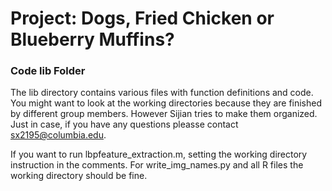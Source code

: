 # Project: Dogs, Fried Chicken or Blueberry Muffins? 

### Code lib Folder

The lib directory contains various files with function definitions and code. You might want to look at the working directories because they are finished by different group members. However Sijian tries to make them organized. Just in case, if you have any questions pleasse contact sx2195@columbia.edu.

If you want to run lbpfeature_extraction.m, setting the working directory instruction in the comments.
For write_img_names.py and all R files the working directory should be fine.
